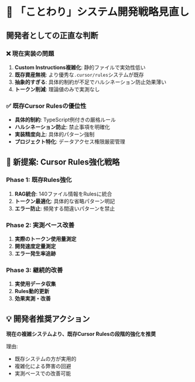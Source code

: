 # 🔄 「ことわり」システム開発戦略見直し

## 開発者としての正直な判断

### ❌ 現在実装の問題
1. **Custom Instructions複雑化**: 静的ファイルで実効性低い
2. **既存資産無視**: より優秀な`.cursor/rules`システムが既存
3. **抽象的すぎる**: 具体的制約が不足でハルシネーション防止効果薄い
4. **トークン削減**: 理論値のみで実測なし

### ✅ 既存Cursor Rulesの優位性
- **具体的制約**: TypeScript例付きの厳格ルール
- **ハルシネーション防止**: 禁止事項を明確化
- **実装精度向上**: 具体的パターン強制
- **プロジェクト特化**: データアクセス権限厳密管理

## 🎯 新提案: Cursor Rules強化戦略

### Phase 1: 既存Rules強化
1. **RAG統合**: 140ファイル情報をRulesに統合
2. **トークン最適化**: 具体的な省略パターン明記  
3. **エラー防止**: 頻発する間違いパターンを禁止

### Phase 2: 実測ベース改善
1. **実際のトークン使用量測定**
2. **開発速度定量測定**
3. **エラー発生率追跡**

### Phase 3: 継続的改善
1. **実使用データ収集**
2. **Rules動的更新**
3. **効果実測・改善**

## 💡 開発者推奨アクション

**現在の複雑システムより、既存Cursor Rulesの段階的強化を推奨**

理由:
- 既存システムの方が実用的
- 複雑化による弊害の回避
- 実測ベースでの改善可能 